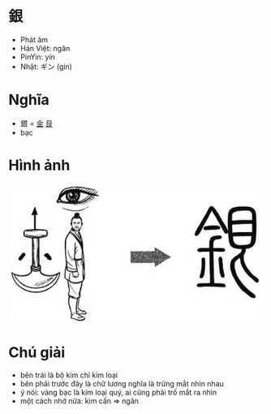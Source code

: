# 銀

* Phát âm
* Hán Việt: ngân
* PinYin: yín
* Nhật: ギン (gin)

# Nghĩa
* 銀 = [金](金.md) [艮](艮.md)
* bạc

# Hình ảnh
![銀](../img/銀.png)

# Chú giải
+ bên trái là bộ kim chỉ kim loại
+ bên phải trước đây là chữ lương nghĩa là trừng mắt nhìn nhau
+ ý nói: vàng bạc là kim loại quý, ai cũng phải trố mắt ra nhìn
+ một cách nhớ nữa: kim cấn => ngân

<script>window.HANZI_FIELD='銀';</script>
